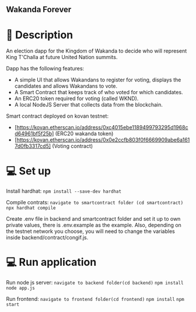 ## Wakanda Forever

# :page_facing_up: Description

An election dapp for the Kingdom of Wakanda to decide who will represent King T'Challa at future United Nation summits. 

Dapp has the following features:
  - A simple UI that allows Wakandans to register for voting, displays the candidates and allows Wakandans to vote.
  - A Smart Contract that keeps track of who voted for which candidates.
  - An ERC20 token required for voting (called WKND).
  - A local NodeJS Server that collects data from the blockchain.

Smart contract deployed on kovan testnet:
  - [https://kovan.etherscan.io/address/0xc4015ebe1189499793295d1968cd64961bf5f25b] (ERC20 wakanda token)
  - [https://kovan.etherscan.io/address/0x0e2ccfb803f0f6669909abe6a1617d0fb3317cd5] (Voting contract)
 
# :computer: Set up

Install hardhat:
  ```npm install --save-dev hardhat```

Compile contrats:
  ```navigate to smartcontract folder (cd smartcontract)```
  ```npx hardhat compile```

Create .env file in backend and smartcontract folder and set it up to own private values, there is .env.example as the example. Also, depending on the testnet network you choose, you will need to change the variables inside backend/contract/congif.js.

# :computer: Run application
  
Run node js server:
  ```navigate to backend folder(cd backend)```
  ```npm install```
  ```node app.js```
  
Run frontend:
  ```navigate to frontend folder(cd frontend)```
  ```npm install```
  ```npm start```
